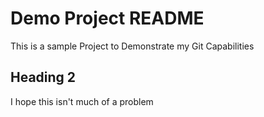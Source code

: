 # Demo Project README

This is a sample Project to Demonstrate my Git Capabilities

## Heading 2

I hope this isn't much of a problem